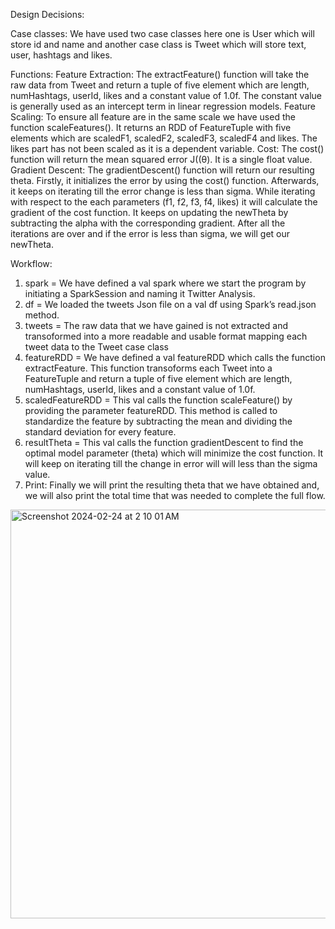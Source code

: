 Design Decisions:

Case classes:
We have used two case classes here one is User which will store id and name
and another case class is Tweet which will store text, user, hashtags and likes.

Functions:
Feature Extraction:
The extractFeature() function will take the raw data from Tweet and return a tuple of five
element which are length, numHashtags, userId, likes and a constant value of 1.0f. The
constant value is generally used as an intercept term in linear regression models.
Feature Scaling:
To ensure all feature are in the same scale we have used the function scaleFeatures(). It
returns an RDD of FeatureTuple with five elements which are scaledF1, scaledF2, scaledF3,
scaledF4 and likes. The likes part has not been scaled as it is a dependent variable.
Cost:
The cost() function will return the mean squared error J((θ). It is a single float value.
Gradient Descent:
The gradientDescent() function will return our resulting theta. Firstly, it initializes the error
by using the cost() function. Afterwards, it keeps on iterating till the error change is less than
sigma. While iterating with respect to the each parameters (f1, f2, f3, f4, likes) it will
calculate the gradient of the cost function. It keeps on updating the newTheta by
subtracting the alpha with the corresponding gradient. After all the iterations are over and if
the error is less than sigma, we will get our newTheta.

Workflow:
1. spark = We have defined a val spark where we start the program by initiating a
SparkSession and naming it Twitter Analysis.
2. df = We loaded the tweets Json file on a val df using Spark’s read.json method.
3. tweets = The raw data that we have gained is not extracted and transoformed into a
more readable and usable format mapping each tweet data to the Tweet case class
4. featureRDD = We have defined a val featureRDD which calls the function
extractFeature. This function transoforms each Tweet into a FeatureTuple and return
a tuple of five element which are length, numHashtags, userId, likes and a constant
value of 1.0f.
5. scaledFeatureRDD = This val calls the function scaleFeature() by providing the
parameter featureRDD. This method is called to standardize the feature by
subtracting the mean and dividing the standard deviation for every feature.
6. resultTheta = This val calls the function gradientDescent to find the optimal model
parameter (theta) which will minimize the cost function. It will keep on iterating till
the change in error will will less than the sigma value.
7. Print:
Finally we will print the resulting theta that we have obtained and, we will also print
the total time that was needed to complete the full flow.

<img width="654" alt="Screenshot 2024-02-24 at 2 10 01 AM" src="https://github.com/Mishkat96/Multivariate-Linear-Regression-Apache-Spark/assets/47037691/bd24239b-2625-4b93-ada1-7ca34c708f3c">
